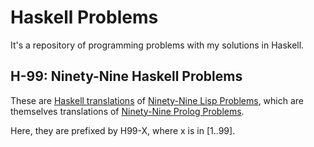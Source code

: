 # Haskell Problems

It's a repository of programming problems with my solutions in Haskell.

## H-99: Ninety-Nine Haskell Problems

These are [Haskell translations](http://www.haskell.org/haskellwiki/99_questions) of [Ninety-Nine Lisp Problems](http://www.ic.unicamp.br/~meidanis/courses/mc336/2006s2/funcional/L-99_Ninety-Nine_Lisp_Problems.html), which are themselves translations of [Ninety-Nine Prolog Problems](https://prof.ti.bfh.ch/hew1/informatik3/prolog/p-99/).

Here, they are prefixed by H99-X, where x is in [1..99].
